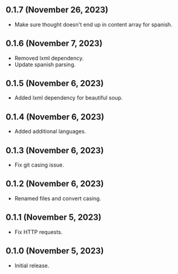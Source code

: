 ## 0.1.7 (November 26, 2023)
* Make sure thought doesn't end up in content array for spanish.

## 0.1.6 (November 7, 2023)
* Removed lxml dependency.
* Update spanish parsing.

## 0.1.5 (November 6, 2023)
* Added lxml dependency for beautiful soup.

## 0.1.4 (November 6, 2023)
* Added additional languages.

## 0.1.3 (November 6, 2023)
* Fix git casing issue.

## 0.1.2 (November 6, 2023)
* Renamed files and convert casing.

## 0.1.1 (November 5, 2023)
* Fix HTTP requests.

## 0.1.0 (November 5, 2023)
* Initial release.
